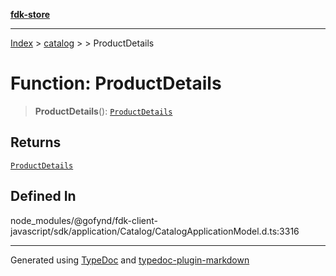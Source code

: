 [**fdk-store**](../../../README.md)
***

[Index](../../../API.md) > [catalog](../../README.md) > [<internal>](../README.md) > ProductDetails

# Function: ProductDetails

> **ProductDetails**(): [`ProductDetails`](../type-aliases/type-alias.ProductDetails.md)

## Returns

[`ProductDetails`](../type-aliases/type-alias.ProductDetails.md)

## Defined In

node\_modules/@gofynd/fdk-client-javascript/sdk/application/Catalog/CatalogApplicationModel.d.ts:3316

***
Generated using [TypeDoc](https://typedoc.org/) and [typedoc-plugin-markdown](https://www.npmjs.com/package/typedoc-plugin-markdown)
